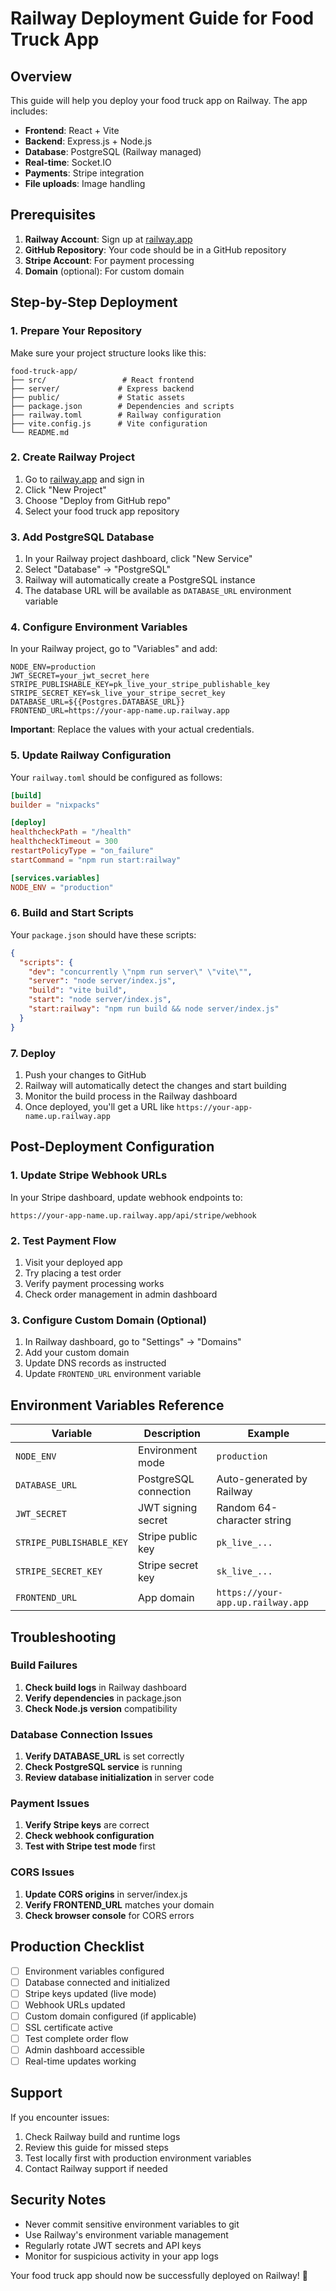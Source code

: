 # Railway Deployment Guide for Food Truck App

## Overview
This guide will help you deploy your food truck app on Railway. The app includes:
- **Frontend**: React + Vite
- **Backend**: Express.js + Node.js
- **Database**: PostgreSQL (Railway managed)
- **Real-time**: Socket.IO
- **Payments**: Stripe integration
- **File uploads**: Image handling

## Prerequisites

1. **Railway Account**: Sign up at [railway.app](https://railway.app)
2. **GitHub Repository**: Your code should be in a GitHub repository
3. **Stripe Account**: For payment processing
4. **Domain** (optional): For custom domain

## Step-by-Step Deployment

### 1. Prepare Your Repository

Make sure your project structure looks like this:
```
food-truck-app/
├── src/                 # React frontend
├── server/             # Express backend
├── public/             # Static assets
├── package.json        # Dependencies and scripts
├── railway.toml        # Railway configuration
├── vite.config.js      # Vite configuration
└── README.md
```

### 2. Create Railway Project

1. Go to [railway.app](https://railway.app) and sign in
2. Click "New Project"
3. Choose "Deploy from GitHub repo"
4. Select your food truck app repository

### 3. Add PostgreSQL Database

1. In your Railway project dashboard, click "New Service"
2. Select "Database" → "PostgreSQL"
3. Railway will automatically create a PostgreSQL instance
4. The database URL will be available as `DATABASE_URL` environment variable

### 4. Configure Environment Variables

In your Railway project, go to "Variables" and add:

```env
NODE_ENV=production
JWT_SECRET=your_jwt_secret_here
STRIPE_PUBLISHABLE_KEY=pk_live_your_stripe_publishable_key
STRIPE_SECRET_KEY=sk_live_your_stripe_secret_key
DATABASE_URL=${{Postgres.DATABASE_URL}}
FRONTEND_URL=https://your-app-name.up.railway.app
```

**Important**: Replace the values with your actual credentials.

### 5. Update Railway Configuration

Your `railway.toml` should be configured as follows:

```toml
[build]
builder = "nixpacks"

[deploy]
healthcheckPath = "/health"
healthcheckTimeout = 300
restartPolicyType = "on_failure"
startCommand = "npm run start:railway"

[services.variables]
NODE_ENV = "production"
```

### 6. Build and Start Scripts

Your `package.json` should have these scripts:

```json
{
  "scripts": {
    "dev": "concurrently \"npm run server\" \"vite\"",
    "server": "node server/index.js",
    "build": "vite build",
    "start": "node server/index.js",
    "start:railway": "npm run build && node server/index.js"
  }
}
```

### 7. Deploy

1. Push your changes to GitHub
2. Railway will automatically detect the changes and start building
3. Monitor the build process in the Railway dashboard
4. Once deployed, you'll get a URL like `https://your-app-name.up.railway.app`

## Post-Deployment Configuration

### 1. Update Stripe Webhook URLs

In your Stripe dashboard, update webhook endpoints to:
```
https://your-app-name.up.railway.app/api/stripe/webhook
```

### 2. Test Payment Flow

1. Visit your deployed app
2. Try placing a test order
3. Verify payment processing works
4. Check order management in admin dashboard

### 3. Configure Custom Domain (Optional)

1. In Railway dashboard, go to "Settings" → "Domains"
2. Add your custom domain
3. Update DNS records as instructed
4. Update `FRONTEND_URL` environment variable

## Environment Variables Reference

| Variable | Description | Example |
|----------|-------------|---------|
| `NODE_ENV` | Environment mode | `production` |
| `DATABASE_URL` | PostgreSQL connection | Auto-generated by Railway |
| `JWT_SECRET` | JWT signing secret | Random 64-character string |
| `STRIPE_PUBLISHABLE_KEY` | Stripe public key | `pk_live_...` |
| `STRIPE_SECRET_KEY` | Stripe secret key | `sk_live_...` |
| `FRONTEND_URL` | App domain | `https://your-app.up.railway.app` |

## Troubleshooting

### Build Failures

1. **Check build logs** in Railway dashboard
2. **Verify dependencies** in package.json
3. **Check Node.js version** compatibility

### Database Connection Issues

1. **Verify DATABASE_URL** is set correctly
2. **Check PostgreSQL service** is running
3. **Review database initialization** in server code

### Payment Issues

1. **Verify Stripe keys** are correct
2. **Check webhook configuration**
3. **Test with Stripe test mode** first

### CORS Issues

1. **Update CORS origins** in server/index.js
2. **Verify FRONTEND_URL** matches your domain
3. **Check browser console** for CORS errors

## Production Checklist

- [ ] Environment variables configured
- [ ] Database connected and initialized
- [ ] Stripe keys updated (live mode)
- [ ] Webhook URLs updated
- [ ] Custom domain configured (if applicable)
- [ ] SSL certificate active
- [ ] Test complete order flow
- [ ] Admin dashboard accessible
- [ ] Real-time updates working

## Support

If you encounter issues:

1. Check Railway build and runtime logs
2. Review this guide for missed steps
3. Test locally first with production environment variables
4. Contact Railway support if needed

## Security Notes

- Never commit sensitive environment variables to git
- Use Railway's environment variable management
- Regularly rotate JWT secrets and API keys
- Monitor for suspicious activity in your app logs

Your food truck app should now be successfully deployed on Railway! 🚀 